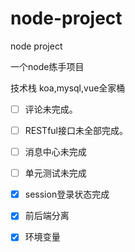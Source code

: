 # node-project
node project

一个node练手项目

技术栈 koa,mysql,vue全家桶



- [ ] 评论未完成。
- [ ] RESTful接口未全部完成。
- [ ] 消息中心未完成
- [ ] 单元测试未完成

- [x] session登录状态完成
- [x] 前后端分离
- [x] 环境变量
